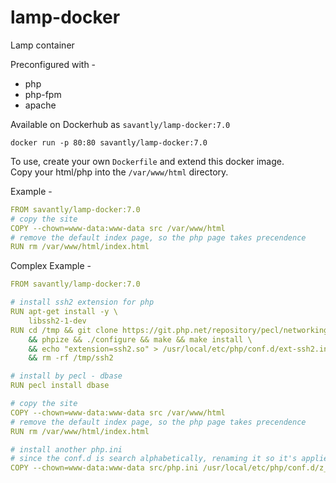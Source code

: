 # lamp-docker

Lamp container  

Preconfigured with -  
- php
- php-fpm
- apache

Available on Dockerhub as `savantly/lamp-docker:7.0`  

`docker run -p 80:80 savantly/lamp-docker:7.0`  

To use, create your own `Dockerfile` and extend this docker image.  
Copy your html/php into the `/var/www/html` directory.  

Example -  

```yaml
FROM savantly/lamp-docker:7.0
# copy the site
COPY --chown=www-data:www-data src /var/www/html
# remove the default index page, so the php page takes precendence
RUN rm /var/www/html/index.html
```

Complex Example -  

```yaml
FROM savantly/lamp-docker:7.0

# install ssh2 extension for php
RUN apt-get install -y \
	libssh2-1-dev
RUN cd /tmp && git clone https://git.php.net/repository/pecl/networking/ssh2.git && cd /tmp/ssh2 \
    && phpize && ./configure && make && make install \
    && echo "extension=ssh2.so" > /usr/local/etc/php/conf.d/ext-ssh2.ini \
    && rm -rf /tmp/ssh2

# install by pecl - dbase
RUN pecl install dbase

# copy the site
COPY --chown=www-data:www-data src /var/www/html
# remove the default index page, so the php page takes precendence
RUN rm /var/www/html/index.html

# install another php.ini 
# since the conf.d is search alphabetically, renaming it so it's applied last
COPY --chown=www-data:www-data src/php.ini /usr/local/etc/php/conf.d/z_php.ini
```